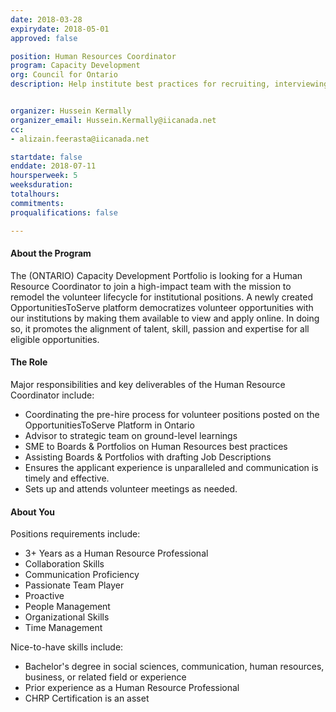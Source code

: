 ```yaml
---
date: 2018-03-28
expirydate: 2018-05-01
approved: false

position: Human Resources Coordinator
program: Capacity Development
org: Council for Ontario
description: Help institute best practices for recruiting, interviewing and onboarding volunteers. 


organizer: Hussein Kermally
organizer_email: Hussein.Kermally@iicanada.net
cc: 
- alizain.feerasta@iicanada.net

startdate: false
enddate: 2018-07-11
hoursperweek: 5
weeksduration:
totalhours:
commitments:
proqualifications: false

---
```


#### About the Program

The (ONTARIO) Capacity Development Portfolio is looking for a Human Resource Coordinator to join a high-impact team with the mission to remodel the volunteer lifecycle for institutional positions.  A newly created OpportunitiesToServe platform democratizes volunteer opportunities with our institutions by making them available to view and apply online. In doing so, it promotes the alignment of talent, skill, passion and expertise for all eligible opportunities. 

#### The Role

Major responsibilities and key deliverables of the Human Resource Coordinator include: 
-	Coordinating the pre-hire process for volunteer positions posted on the OpportunitiesToServe Platform in Ontario 
-	Advisor to strategic team on ground-level learnings
-	SME to Boards & Portfolios on Human Resources best practices
-	Assisting Boards & Portfolios with drafting Job Descriptions
-	Ensures the applicant experience is unparalleled and communication is timely and effective.
-	Sets up and attends volunteer meetings as needed. 


#### About You

Positions requirements include:

- 3+ Years as a Human Resource Professional
- Collaboration Skills
-	Communication Proficiency 
-	Passionate Team Player
-	Proactive
-	People Management 
-	Organizational Skills
-	Time Management


Nice-to-have skills include:

- Bachelor's degree in social sciences, communication, human resources, business, or related field or experience
- Prior experience as a Human Resource Professional
- CHRP Certification is an asset

